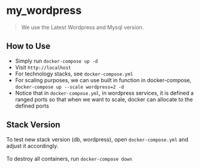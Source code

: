 # my_wordpress


> We use the Latest Wordpress and Mysql version.

## How to Use
- Simply run `docker-compose up -d`
- Visit `http://localhost`
- For technology stacks, see `docker-compose.yml`
- For scaling purposes, we can use built in function in docker-compose, `docker-compose up --scale wordpress=2 -d`
- Notice that in `docker-compose.yml`, in wordpress services, it is defined a ranged ports so that when we want to scale, docker can allocate to the defined ports
## Stack Version
To test new stack version (db, wordpress), open `docker-compose.yml` and adjust it accordingly. 
<br></br>
To destroy all containers, run `docker-compose down`